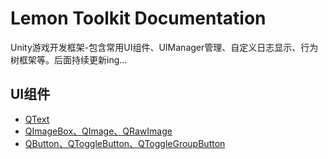 # Lemon Toolkit Documentation
Unity游戏开发框架-包含常用UI组件、UIManager管理、自定义日志显示、行为树框架等。后面持续更新ing...

## UI组件

* [QText](./QText/QText.md)
* [QImageBox、QImage、QRawImage](./QImage&QRawImage/QImage&QRawImage.md)
* [QButton、QToggleButton、QToggleGroupButton](./QButton&QToggleButton&QToggleButtonGroup/QButton&QToggleButton&QToggleButtonGroup.md)


